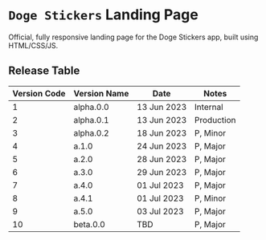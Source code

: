 # `Doge Stickers` Landing Page

Official, fully responsive landing page for the Doge Stickers app, built using HTML/CSS/JS.


## Release Table
| Version Code | Version Name | Date | Notes |
| ------- | --------- | ---------- | ------- |
| 1 | alpha.0.0 | 13 Jun 2023 | Internal |
| 2 | alpha.0.1 | 13 Jun 2023 | Production |
| 3 | alpha.0.2 | 18 Jun 2023 | P, Minor |
| 4 | a.1.0 | 24 Jun 2023 | P, Major |
| 5 | a.2.0 | 28 Jun 2023 | P, Major |
| 6 | a.3.0 | 29 Jun 2023 | P, Major |
| 7 | a.4.0 | 01 Jul 2023 | P, Major |
| 8 | a.4.1 | 01 Jul 2023 | P, Minor |
| 9 | a.5.0 | 03 Jul 2023 | P, Major |
| 10 | beta.0.0 | TBD | P, Major |
